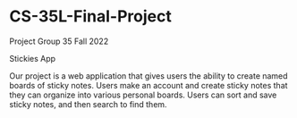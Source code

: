 # CS-35L-Final-Project
Project Group 35 Fall 2022

Stickies App

Our project is a web application that gives users the ability to create named boards of sticky notes. Users make an account and create sticky notes that they can organize into various personal boards. Users can sort and save sticky notes, and then search to find them.
